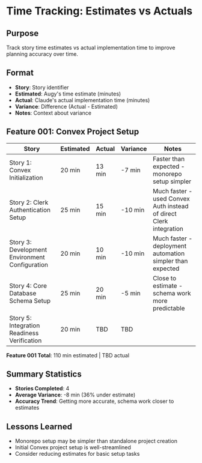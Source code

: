 # Time Tracking: Estimates vs Actuals

## Purpose
Track story time estimates vs actual implementation time to improve planning accuracy over time.

## Format
- **Story**: Story identifier
- **Estimated**: Augy's time estimate (minutes)
- **Actual**: Claude's actual implementation time (minutes)
- **Variance**: Difference (Actual - Estimated)
- **Notes**: Context about variance

## Feature 001: Convex Project Setup

| Story | Estimated | Actual | Variance | Notes |
|-------|-----------|--------|----------|-------|
| Story 1: Convex Initialization | 20 min | 13 min | -7 min | Faster than expected - monorepo setup simpler |
| Story 2: Clerk Authentication Setup | 25 min | 15 min | -10 min | Much faster - used Convex Auth instead of direct Clerk integration |
| Story 3: Development Environment Configuration | 20 min | 10 min | -10 min | Much faster - deployment automation simpler than expected |
| Story 4: Core Database Schema Setup | 25 min | 20 min | -5 min | Close to estimate - schema work more predictable |
| Story 5: Integration Readiness Verification | 20 min | TBD | TBD | |

**Feature 001 Total**: 110 min estimated | TBD actual

## Summary Statistics
- **Stories Completed**: 4
- **Average Variance**: -8 min (36% under estimate)
- **Accuracy Trend**: Getting more accurate, schema work closer to estimates

## Lessons Learned
- Monorepo setup may be simpler than standalone project creation
- Initial Convex project setup is well-streamlined
- Consider reducing estimates for basic setup tasks
